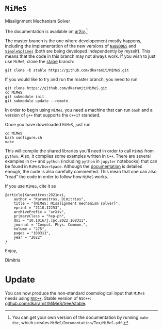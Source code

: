 # <code>MiMeS</code>
Misalignment Mechanism Solver

The documentation is available on [arXiv](https://arxiv.org/abs/2110.12253).[^doc]  


The master branch is the one where developement mostly happens, including the implementation of the new versions of [<code>NaBBODES</code>](https://github.com/dkaramit/NaBBODES.git) and [<code>SimpleSplines</code>](https://github.com/dkaramit/SimpleSplines.git) (both are being developed independently by myself). This means that the code in this branch may not always work. If you wish to just use <code>MiMeS</code>, clone the [stabe](https://github.com/dkaramit/MiMeS/tree/stable) branch:
<pre><code>git clone -b stable https://github.com/dkaramit/MiMeS.git</code></pre>

If you would like to try and run the master branch, you need to run
<pre><code>git clone https://github.com/dkaramit/MiMeS.git
cd MiMeS
git submodule init
git submodule update --remote</code></pre>


In order to begin using <code>MiMes</code>, you need a machine that can run <code>bash</code> and a version of <code>g++</code> that supports the <code>C++17</code> standard.

Once you have downloaded <code>MiMeS</code>, just run
<pre><code>cd MiMeS
bash configure.sh
make</code></pre>

This will compile the shared libraries you'll need in order to call <code>MiMeS</code> from <code>python</code>. Also, it compiles some examples written in <code>C++</code>. There are several examples in <code>C++</code> and <code>python</code> (including <code>python</code> in <code>jupyter</code> notebooks) that can be found in <code>MiMeS/UserSpace</code>. Although the [documentation](https://arxiv.org/abs/2110.12253) is detailed enough, the code is also carefully commented. This mean that one can also "read" the code in order to follow how <code>MiMeS</code> works.


If you use <code>MiMeS</code>, cite it as
<pre><code>@article{Karamitros:2021nxi,
    author = "Karamitros, Dimitrios",
    title = "{MiMeS: Misalignment mechanism solver}",
    eprint = "2110.12253",
    archivePrefix = "arXiv",
    primaryClass = "hep-ph",
    doi = "10.1016/j.cpc.2022.108311",
    journal = "Comput. Phys. Commun.",
    volume = "275",
    pages = "108311",
    year = "2022"
}
</pre></code>

Enjoy,

Dimitris

# Update

You can now produce the non-standard cosmological input that `MiMeS` needs using [`NSC++`](https://arxiv.org/abs/2301.08253). Stable version of `NSC++`: [github.com/dkaramit/MiMeS/tree/stable](https://github.com/dkaramit/MiMeS/tree/stable).  



[^doc]: You can get your own version of the documentation by running <code>make doc</code>, which creates <code>MiMeS/Documentation/Tex/MiMeS.pdf</code>.
